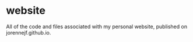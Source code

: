 # website

All of the code and files associated with my personal website, published on jorennejf.github.io.
